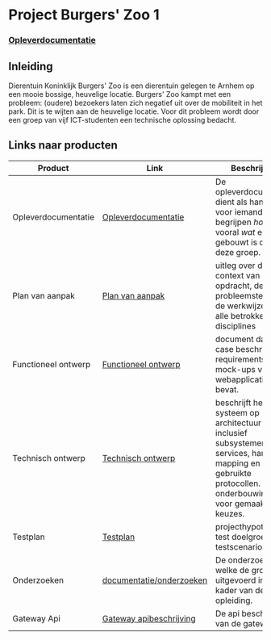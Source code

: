 # Project Burgers' Zoo 1


### [Opleverdocumentatie](deliverables/opleverdocumentatie.md)

## Inleiding

Dierentuin Koninklijk Burgers' Zoo is een dierentuin gelegen te Arnhem op een mooie bossige, heuvelige locatie. Burgers' Zoo kampt met een probleem: (oudere) bezoekers laten zich negatief uit over de mobiliteit in het park. Dit is te wijten aan de heuvelige locatie. Voor dit probleem wordt door een groep van vijf ICT-studenten een technische oplossing bedacht.

## Links naar producten

| Product             | Link | Beschrijving|
|---------------------|------|----|
| Opleverdocumentatie |[Opleverdocumentatie](deliverables/opleverdocumentatie.md)| De opleverdocumentatie dient als handleiding voor iemand die wil begrijpen *hoe* en vooral *wat* er gebouwt is door deze groep. |
| Plan van aanpak     |[Plan van aanpak](deliverables/plan%20van%20aanpak.md)| uitleg over de context van de opdracht, de probleemstelling  en de werkwijze van alle betrokken disciplines |
| Functioneel ontwerp |[Functioneel ontwerp](deliverables/functioneel%20ontwerp.md)| document dat use case beschrijvingen, requirements en mock-ups van de webapplicaties bevat. |
| Technisch ontwerp |[Technisch ontwerp](deliverables/technisch%20ontwerp.md)| beschrijft het systeem op architectuur niveau, inclusief subsystemen, services, hardware mapping en gebruikte protocollen. Bevat onderbouwingen voor gemaakte keuzes. |
| Testplan |[Testplan](deliverables/testplan.md)| projecthypothese, test doelgroep en testscenario's |
| Onderzoeken         |[documentatie/onderzoeken](documentatie/onderzoeken)| De onderzoeken welke de groep heeft uitgevoerd in het kader van de opleiding. |
| Gateway Api                 |[Gateway apibeschrijving](documentatie/api)| De api beschrijving van de gateway |

